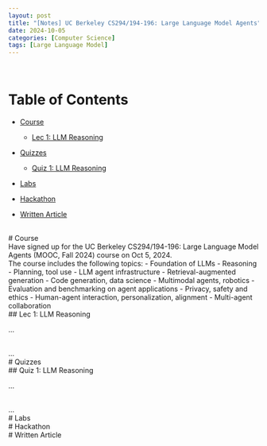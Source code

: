 ```yaml
---
layout: post
title: "[Notes] UC Berkeley CS294/194-196: Large Language Model Agents"
date: 2024-10-05
categories: [Computer Science]
tags: [Large Language Model]
---
```


<br>

# Table of Contents

- [Course](#Course)
    - [Lec 1: LLM Reasoning](#Lec-1-LLM-Reasoning)
    
- [Quizzes](#Quizzes)
    - [Quiz 1: LLM Reasoning](#Quiz-1-LLM-Reasoning)
    
- [Labs](#Labs)

- [Hackathon](#Hackathon)

- [Written Article](#Written-Article)

<br>
# Course <a name="Course"></a>

<br>
Have signed up for the UC Berkeley CS294/194-196: Large Language Model Agents (MOOC, Fall 2024) course on Oct 5, 2024.

<br>
The course includes the following topics:
    - Foundation of LLMs
    - Reasoning
    - Planning, tool use
    - LLM agent infrastructure
    - Retrieval-augmented generation
    - Code generation, data science
    - Multimodal agents, robotics
    - Evaluation and benchmarking on agent applications
    - Privacy, safety and ethics
    - Human-agent interaction, personalization, alignment
    - Multi-agent collaboration

<br>
## Lec 1: LLM Reasoning <a name="Lec-1-LLM-Reasoning"></a>

...

<br>
...

<br>
# Quizzes <a name="Quizzes"></a>

<br>
## Quiz 1: LLM Reasoning <a name="Quiz-1-LLM-Reasoning"></a>

...

<br>
...

<br>
# Labs <a name="Labs"></a>

<br>
# Hackathon <a name="Hackathon"></a>

<br>
# Written Article <a name="Written-Article"></a>

<br>

